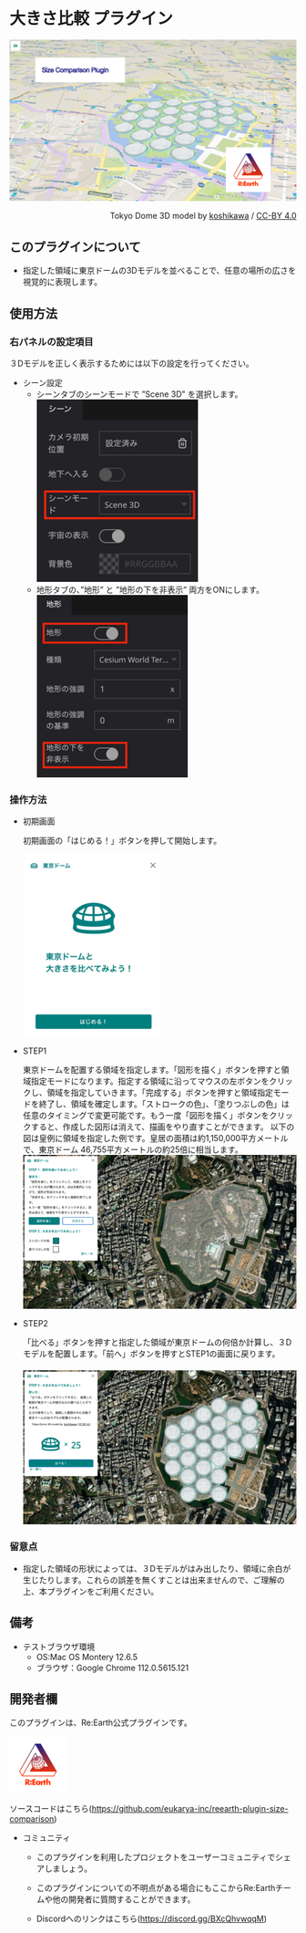 # 大きさ比較 プラグイン

<img width="1383" alt="WX20220809-171914@2x" src="src/SizeComparisonTop.png">

<div style="text-align: right;">

Tokyo Dome 3D model by [koshikawa](https://sketchfab.com/koshikawa "author") /  [CC-BY 4.0](https://creativecommons.org/licenses/by/4.0/  "license")
</div>


## このプラグインについて
- 指定した領域に東京ドームの3Dモデルを並べることで、任意の場所の広さを視覚的に表現します。
　
## 使用方法
### 右パネルの設定項目
３Dモデルを正しく表示するためには以下の設定を行ってください。

- シーン設定 
   - シーンタブのシーンモードで ”Scene 3D" を選択します。
    ![](src/img1.png)
   - 地形タブの、”地形” と ”地形の下を非表示” 両方をONにします。
    ![](src/img2.png) 
    
### 操作方法
- 初期画面

     初期画面の「はじめる！」ボタンを押して開始します。
     
     ![](src/img3.png)
    
- STEP1

     東京ドームを配置する領域を指定します。「図形を描く」ボタンを押すと領域指定モードになります。指定する領域に沿ってマウスの左ボタンをクリックし、領域を指定していきます。「完成する」ボタンを押すと領域指定モードを終了し、領域を確定します。「ストロークの色」、「塗りつぶしの色」は任意のタイミングで変更可能です。もう一度「図形を描く」ボタンをクリックすると、作成した図形は消えて、描画をやり直すことができます。
     以下の図は皇例に領域を指定した例です。皇居の面積は約1,150,000平方メートルで、東京ドーム 46,755平方メートルの約25倍に相当します。
　　 ![](src/img4.png)
    
- STEP2

     「比べる」ボタンを押すと指定した領域が東京ドームの何倍か計算し、３Dモデルを配置します。「前へ」ボタンを押すとSTEP1の画面に戻ります。
　　 ![](src/img5.png)

### 留意点
- 指定した領域の形状によっては、３Dモデルがはみ出したり、領域に余白が生じたりします。これらの誤差を無くすことは出来ませんので、ご理解の上、本プラグインをご利用ください。

## 備考
- テストブラウザ環境
  - OS:Mac OS Montery 12.6.5
  - ブラウザ：Google Chrome 112.0.5615.121

## 開発者欄

このプラグインは、Re:Earth公式プラグインです。

 ![](src/logo-3.png)

ソースコードはこちら(https://github.com/eukarya-inc/reearth-plugin-size-comparison)

- コミュニティ

  - このプラグインを利用したプロジェクトをユーザーコミュニティでシェアしましょう。

  - このプラグインについての不明点がある場合にもここからRe:Earthチームや他の開発者に質問することができます。

  - Discordへのリンクはこちら(https://discord.gg/BXcQhvwqqM)
